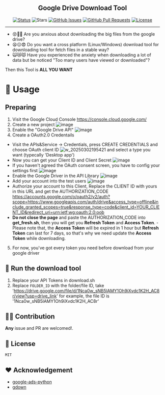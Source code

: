<h2 align="center"> Google Drive Download Tool
</h2>

<div align="center">

[![Status](https://img.shields.io/badge/status-active-success.svg)]()
![Stars](https://img.shields.io/github/stars/phhandong/Google_Drive_Download?style=flat)
[![GitHub Issues](https://img.shields.io/github/issues/phhandong/Google_Drive_Download)](https://github.com/phhandong/Google_Drive_Download/issues)
[![GitHub Pull Requests](https://img.shields.io/github/issues-pr/phhandong/Google_Drive_Download)](https://github.com/phhandong/Google_Drive_Download/pulls)
[![License](https://img.shields.io/github/license/phhandong/Google_Drive_Download)](/LICENSE)

</div>

---

- 😡🤬🥵 Are you anxious about downloading the big files from the google drive?
- 😫😖😨 Do you want a cross platform (Linux/Windows) download tool for downloading tool for fetch files in a stable way?
- 🙀😿😾 Have you experienced the anxiety when downloading a lot of data but be noticed "Too many users have viewed or downloaded"?

Then this Tool is **ALL YOU WANT**

# 🔧 Usage

## Preparing

1. Visit the Google Cloud Console https://console.cloud.google.com/
2. Create a new project ![image](https://github.com/user-attachments/assets/7505b31e-957a-4560-9bcb-15d435d576d7)
3. Enable the "Google Drive API" ![image](https://github.com/user-attachments/assets/84ed6bcc-4328-4add-8ec6-8f251be15da1)
4. Create a OAuth2.0 Credentails

- Visit the APIs&Service -> Credentials, press CREATE CREDENTIALS and choose OAuth client ID ![w_20250302195421](https://github.com/user-attachments/assets/c106e795-3819-42d2-9e19-faf8558c4fca)
  and select a type you want (typecally 'Desktop app')
- Now you can get your Client ID and Client Secret ![image](https://github.com/user-attachments/assets/4b650cbe-ffeb-4567-87b0-4aa736f0f1ee)
- If you haven't agreed the OAuth consent screen, you have to config your settings first ![image](https://github.com/user-attachments/assets/51d65e87-78c1-4d80-b6be-b76167283eb1)
- Enable the Google Driver in the API Library ![image](https://github.com/user-attachments/assets/e9c9bedb-b49f-4ad2-b734-3ae468e3b5c7)
- Add your account into the test users ![image](https://github.com/user-attachments/assets/d50f9916-4246-4c1d-b184-6fb324ae808b)
- Authorize your account to this Client, Replace the CLIENT ID with yours in this URL and get the AUTHORIZATION_CODE https://accounts.google.com/o/oauth2/v2/auth?scope=https://www.googleapis.com/auth/drive&access_type=offline&include_granted_scopes=true&response_type=code&client_id=YOUR_CLIENT_ID&redirect_uri=urn:ietf:wg:oauth:2.0:oob
- **Do not close the page** and paste the AUTHORIZATION_CODE into **get_fresh.sh**, then you will get you **Refresh Token** and **Access Token**. - Please note that, the **Access Token** will be expired in 1 hour but **Refresh Token** can last for 7 days, so that's why we need update the **Access Token** while downloading.

5. For now, you've got every token you need before download from your google driver

## 🚀 Run the download tool

1. Replace your API Tokens in download.sh
2. Replace `FOLDER_ID` with the folder/file ID, take 'https://drive.google.com/file/d/1Nca0w_sNB5lAMY1Oh9iXvdc1K2H_AC8r/view?usp=drive_link' for example, the file ID is '1Nca0w_sNB5lAMY1Oh9iXvdc1K2H_AC8r'

## 👯‍♂️ Contribution

**Any** issue and PR are welcomed!.

## 📃 License

`MIT`

## ❤️ Acknowledgement

- [google-ads-python](https://github.com/googleads/google-ads-python)
- [gdown](https://github.com/wkentaro/gdown)
